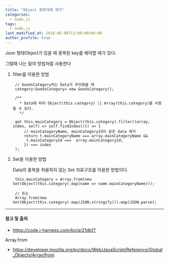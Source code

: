 ```yaml
---
title: "Object 중복객체 제거"
categories: 
  - node.js
tags:
  - node.js
last_modified_at: 2018-06-08T13:00:00+09:00
author_profile: true
---
```

Json 형태Object가 있을 때 중복된 key를 해야할 때가 있다.

그럴때 나는 밑의 방법처럼 사용한다

1. filter를 이용한 방법

        // GoodsCategory라는 Data가 주어줬을 때
        category:GoodsCategory= new GoodsCategory();

        /**
          * Data에 따라 Object(this.category) || Array(this.category)를 사용할 수 있다.
          */

        get this.mainCategory = Object(this.category).filter((array, index, self) => self.findIndex((t) => {
            // mainCategoryName, mainCategoryId이 같은 data 제거
            return t.mainCategoryName === array.mainCategoryName &&
             t.mainCategoryId ===  array.mainCategoryId; 
            }) === index 
        );

2. Set을 이용한 방법

    Data의 중복을 허용하지 않는 Set 자료구조를 이용한 방법이다.

        this.mainCategory = Array.from(new Set(Object(this.category).map(name => name.mainCategoryName)));

        // 또는
        Array.from(new Set(Object(this.category).map(JSON.stringify))).map(JSON.parse);

    

---
#### 참고 및 출처

- https://code.i-harness.com/ko/q/21dbf7

Array.from
- https://developer.mozilla.org/ko/docs/Web/JavaScript/Reference/Global_Objects/Array/from

